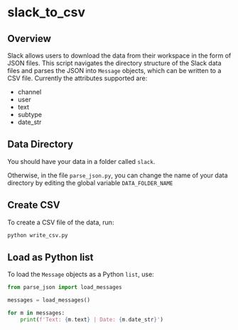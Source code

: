 # slack_to_csv

## Overview

Slack allows users to download the data from their workspace in the form of JSON files. This script navigates the directory structure of the Slack data files and parses the JSON into `Message` objects, which can be written to a CSV file. Currently the attributes supported are:

- channel
- user
- text
- subtype
- date_str

## Data Directory
You should have your data in a folder called `slack`.

Otherwise, in the file `parse_json.py`, you can change the name of your data directory by editing the global variable `DATA_FOLDER_NAME`

## Create CSV
To create a CSV file of the data, run:
```bash
python write_csv.py
```

## Load as Python list
To load the `Message` objects as a Python `list`, use:

```python
from parse_json import load_messages

messages = load_messages()

for m in messages:
    print(f'Text: {m.text} | Date: {m.date_str}')
```
